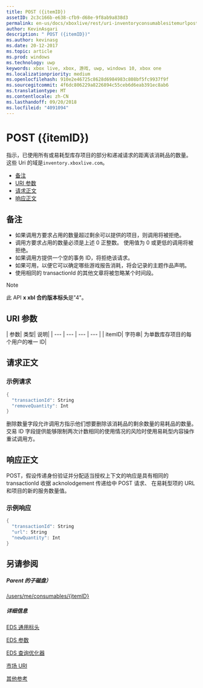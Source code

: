```yaml
---
title: POST ({itemID})
assetID: 2c3c166b-e638-cfb9-d68e-9f8ab9a838d3
permalink: en-us/docs/xboxlive/rest/uri-inventoryconsumablesitemurlpost.html
author: KevinAsgari
description: " POST ({itemID})"
ms.author: kevinasg
ms.date: 20-12-2017
ms.topic: article
ms.prod: windows
ms.technology: uwp
keywords: xbox live, xbox, 游戏, uwp, windows 10, xbox one
ms.localizationpriority: medium
ms.openlocfilehash: 910e2e46725c8628d6984983c808bf5fc9937f9f
ms.sourcegitcommit: 4f6dc806229a8226894c55ceb6d6eab391ec8ab6
ms.translationtype: MT
ms.contentlocale: zh-CN
ms.lasthandoff: 09/20/2018
ms.locfileid: "4091094"
---
```

# <a name="post-itemid"></a>POST ({itemID})
指示，已使用所有或易耗型库存项目的部分和递减请求的距离该消耗品的数量。
这些 Uri 的域是`inventory.xboxlive.com`。

  * [备注](#ID4EX)
  * [URI 参数](#ID4EQB)
  * [请求正文](#ID4E2B)
  * [响应正文](#ID4ENC)

<a id="ID4EX"></a>


## <a name="remarks"></a>备注

   * 如果调用方要求占用的数量超过剩余可以提供的项目，则调用将被拒绝。
   * 调用方要求占用的数量必须是上述 0 正整数。 使用值为 0 或更低的调用将被拒绝。
   * 如果调用方提供一个空的事务 ID，将拒绝该请求。
   * 如果可用，以便它可以确定哪些游戏报告消耗，将会记录的主题作品声明。
   * 使用相同的 transactionId 的其他文章将被忽略某个时间段。


> [!NOTE]
> 此 API <b>x xbl 合约版本标头</b>是"4"。


<a id="ID4EQB"></a>


## <a name="uri-parameters"></a>URI 参数

| 参数| 类型| 说明|
| --- | --- | --- | --- |
| itemID| 字符串| 为单数库存项目的每个用户的唯一 ID|

<a id="ID4E2B"></a>


## <a name="request-body"></a>请求正文

<a id="ID4EBC"></a>


### <a name="sample-request"></a>示例请求


```cpp
{
  "transactionId": String
  "removeQuantity": Int
}

```


删除数量字段允许调用方指示他们想要删除该消耗品的剩余数量的易耗品的数量。 交易 ID 字段提供能够限制两次计数相同的使用情况的风险时使用易耗型内容操作重试调用方。

<a id="ID4ENC"></a>


## <a name="response-body"></a>响应正文

POST，假设传递身份验证并分配适当授权上下文的响应是具有相同的 transactionId 收据 acknolodgement 传递给中 POST 请求、 在易耗型项的 URL 和项目的新的服务数量值。

<a id="ID4EVC"></a>


### <a name="sample-response"></a>示例响应


```cpp
{
  "transactionId": String
  "url": String
  "newQuantity": Int
}

```


<a id="ID4E6C"></a>


## <a name="see-also"></a>另请参阅

<a id="ID4EBD"></a>


##### <a name="parent"></a>Parent 的子磁盘）

[/users/me/consumables/{itemID}](uri-inventoryconsumablesitemurl.md)


<a id="ID4ELD"></a>


##### <a name="further-information"></a>详细信息

[EDS 通用标头](../../additional/edscommonheaders.md)

 [EDS 参数](../../additional/edsparameters.md)

 [EDS 查询优化器](../../additional/edsqueryrefiners.md)

 [市场 URI](atoc-reference-marketplace.md)

 [其他参考](../../additional/atoc-xboxlivews-reference-additional.md)
